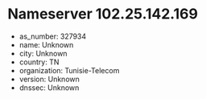 # Nameserver 102.25.142.169

* as_number: 327934
* name: Unknown
* city: Unknown
* country: TN
* organization: Tunisie-Telecom
* version: Unknown
* dnssec: Unknown
